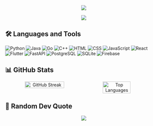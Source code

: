 <h3 align="center">
  <a href="https://github.com/DenverCoder1/readme-typing-svg">
    <img src="https://readme-typing-svg.demolab.com/?lines=Always%20learning%20new%20things;Enjoying%20the%20journey;Exploring%20new%20technologies;Passionate%20about%20creating&font=Fira%20Code&center=true&width=440&height=45&color=f75c7e&vCenter=true&pause=1000&size=22" />
  </a>
</h3>

<p align="center">
  <img src="https://github-stats-alpha.vercel.app/api?username=aleju03&cc=140d3b&tc=fff&ic=fff&bc=140d3b" />
</p>

## 🛠️ Languages and Tools
![Python](https://custom-icon-badges.demolab.com/badge/-Python-blue?style=for-the-badge&logo=python&logoColor=white)
![Java](https://custom-icon-badges.demolab.com/badge/-Java-red?style=for-the-badge&logo=java&logoColor=white)
![Go](https://custom-icon-badges.demolab.com/badge/-Go-00ADD8?style=for-the-badge&logo=go&logoColor=white)
![C++](https://custom-icon-badges.demolab.com/badge/-C++-00599C?style=for-the-badge&logo=cpp&logoColor=white)
![HTML](https://custom-icon-badges.demolab.com/badge/-HTML-E34F26?style=for-the-badge&logo=html5&logoColor=white)
![CSS](https://custom-icon-badges.demolab.com/badge/-CSS-1572B6?style=for-the-badge&logo=css3&logoColor=white)
![JavaScript](https://custom-icon-badges.demolab.com/badge/-JavaScript-F7DF1E?style=for-the-badge&logo=javascript&logoColor=black)
![React](https://custom-icon-badges.demolab.com/badge/-React-61DAFB?style=for-the-badge&logo=react&logoColor=black)
![Flutter](https://custom-icon-badges.demolab.com/badge/-Flutter-02569B?style=for-the-badge&logo=flutter&logoColor=white)
![FastAPI](https://custom-icon-badges.demolab.com/badge/-FastAPI-009688?style=for-the-badge&logo=fastapi&logoColor=white)
![PostgreSQL](https://custom-icon-badges.demolab.com/badge/-PostgreSQL-316192?style=for-the-badge&logo=postgresql&logoColor=white)
![SQLite](https://custom-icon-badges.demolab.com/badge/-SQLite-07405E?style=for-the-badge&logo=sqlite&logoColor=white)
![Firebase](https://custom-icon-badges.demolab.com/badge/-Firebase-FFA611?style=for-the-badge&logo=firebase&logoColor=black)

## 📊 GitHub Stats
<div align="center" style="display: flex; flex-direction: row;">
  <img width="50%" src="https://github-readme-streak-stats.herokuapp.com/?user=aleju03&theme=dark&hide_border=false" alt="GitHub Streak" />
  <img width="42%" src="https://github-readme-stats.vercel.app/api/top-langs/?username=aleju03&theme=dark&hide_border=false&include_all_commits=true&count_private=true&layout=compact" alt="Top Languages" />
</div>

## 💭 Random Dev Quote
<p align="center">
  <img src="https://quotes-github-readme.vercel.app/api?type=horizontal&theme=radical" />
</p>
